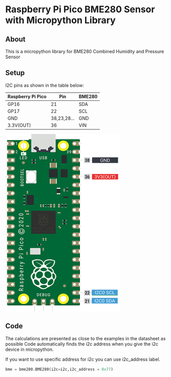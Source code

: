 # Raspberry Pi Pico BME280 Sensor with Micropython Library

## About
This is a micropython library for BME280 Combined Humidity and Pressure Sensor

## Setup


I2C pins as shown in the table below:
 
| Raspberry Pi Pico    | Pin | BME280 |
| ---                  | --- | ---    |
| GP16                 | 21     | SDA      |
| GP17                 | 22     | SCL      |
| GND                  | 38,23,28...       | GND      |
| 3.3V(OUT)            | 36     | VIN      |


![alt text](https://github.com/Ali-KURAL/Micropython/blob/main/Argate/bme280/Pico-Pins.png)






## Code 
The calculations are presented as close to the examples in the datasheet as possible
Code automatically finds the i2c address when you give the i2c device in micropython.





If you want to use specific address for i2c you can use i2c_address label.
```python
bme = bme280.BME280(i2c=i2c,i2c_address = 0x77)
```

